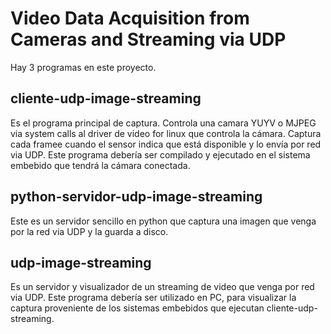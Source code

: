 Video Data Acquisition from Cameras and Streaming via UDP
=========================================================

Hay 3 programas en este proyecto.

cliente-udp-image-streaming 
---------------------------
Es el programa principal de captura.
   Controla una camara YUYV o MJPEG via system calls al driver de video for
   linux que controla la cámara. Captura cada framee cuando el sensor indica
   que está disponible y lo envía por red via UDP.
   Este programa debería ser compilado y ejecutado en el sistema embebido
   que tendrá la cámara conectada.

python-servidor-udp-image-streaming 
-----------------------------------
Este es un servidor sencillo en python
    que captura una imagen que venga por la red via UDP y la guarda a disco.

udp-image-streaming
-------------------
Es un servidor y visualizador de un streaming de video
    que venga por red via UDP.
    Este programa debería ser utilizado en PC, para visualizar la captura
    proveniente de los sistemas embebidos que ejecutan cliente-udp-streaming.
